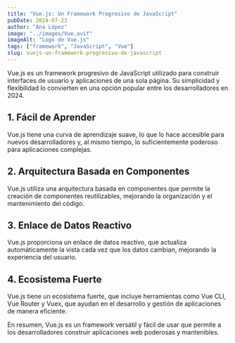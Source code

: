 ```yaml
---
title: "Vue.js: Un Framework Progresivo de JavaScript"
pubDate: 2024-07-23
author: "Ana López"
image: "../images/Vue.avif"
imageAlt: "Logo de Vue.js"
tags: ["framework", "JavaScript", "Vue"]
slug: vuejs-un-framework-progresivo-de-javascript
---
```


Vue.js es un framework progresivo de JavaScript utilizado para construir interfaces de usuario y aplicaciones de una sola página. Su simplicidad y flexibilidad lo convierten en una opción popular entre los desarrolladores en 2024.

## 1. Fácil de Aprender

Vue.js tiene una curva de aprendizaje suave, lo que lo hace accesible para nuevos desarrolladores y, al mismo tiempo, lo suficientemente poderoso para aplicaciones complejas.

## 2. Arquitectura Basada en Componentes

Vue.js utiliza una arquitectura basada en componentes que permite la creación de componentes reutilizables, mejorando la organización y el mantenimiento del código.

## 3. Enlace de Datos Reactivo

Vue.js proporciona un enlace de datos reactivo, que actualiza automáticamente la vista cada vez que los datos cambian, mejorando la experiencia del usuario.

## 4. Ecosistema Fuerte

Vue.js tiene un ecosistema fuerte, que incluye herramientas como Vue CLI, Vue Router y Vuex, que ayudan en el desarrollo y gestión de aplicaciones de manera eficiente.

En resumen, Vue.js es un framework versátil y fácil de usar que permite a los desarrolladores construir aplicaciones web poderosas y mantenibles.
